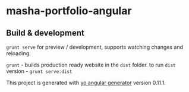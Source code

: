 # masha-portfolio-angular


## Build & development

`grunt serve` for preview / development, supports watching changes and reloading.

`grunt` - builds production ready website in the `dist` folder.
to run `dist` version - `grunt serve:dist`


This project is generated with [yo angular generator](https://github.com/yeoman/generator-angular)
version 0.11.1.